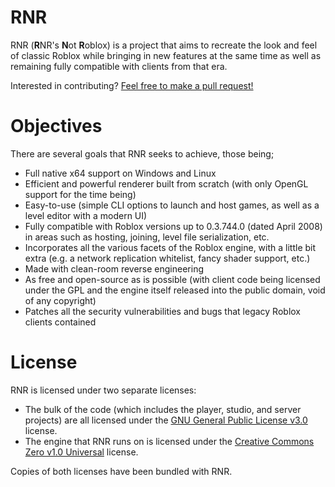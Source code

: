 # RNR
RNR (**R**NR's **N**ot **R**oblox) is a project that aims to recreate the look and feel of classic Roblox while bringing in new features at the same time as well as remaining fully compatible with clients from that era.

Interested in contributing? [Feel free to make a pull request!](https://github.com/kiseki-lol/RNR/pulls)

# Objectives
There are several goals that RNR seeks to achieve, those being;
- Full native x64 support on Windows and Linux
- Efficient and powerful renderer built from scratch (with only OpenGL support for the time being)
- Easy-to-use (simple CLI options to launch and host games, as well as a level editor with a modern UI)
- Fully compatible with Roblox versions up to 0.3.744.0 (dated April 2008) in areas such as hosting, joining, level file serialization, etc.
- Incorporates all the various facets of the Roblox engine, with a little bit extra (e.g. a network replication whitelist, fancy shader support, etc.)
- Made with clean-room reverse engineering
- As free and open-source as is possible (with client code being licensed under the GPL and the engine itself released into the public domain, void of any copyright)
- Patches all the security vulnerabilities and bugs that legacy Roblox clients contained

# License
RNR is licensed under two separate licenses:
- The bulk of the code (which includes the player, studio, and server projects) are all licensed under the [GNU General Public License v3.0](https://www.gnu.org/licenses/gpl-3.0.txt) license.
- The engine that RNR runs on is licensed under the [Creative Commons Zero v1.0 Universal](https://creativecommons.org/publicdomain/zero/1.0/legalcode.txt) license.

Copies of both licenses have been bundled with RNR.